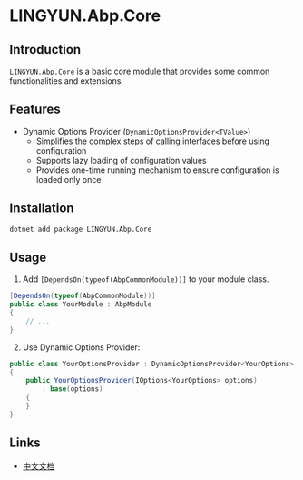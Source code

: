 # LINGYUN.Abp.Core

## Introduction

`LINGYUN.Abp.Core` is a basic core module that provides some common functionalities and extensions.

## Features

* Dynamic Options Provider (`DynamicOptionsProvider<TValue>`)
  * Simplifies the complex steps of calling interfaces before using configuration
  * Supports lazy loading of configuration values
  * Provides one-time running mechanism to ensure configuration is loaded only once

## Installation

```bash
dotnet add package LINGYUN.Abp.Core
```

## Usage

1. Add `[DependsOn(typeof(AbpCommonModule))]` to your module class.

```csharp
[DependsOn(typeof(AbpCommonModule))]
public class YourModule : AbpModule
{
    // ...
}
```

2. Use Dynamic Options Provider:

```csharp
public class YourOptionsProvider : DynamicOptionsProvider<YourOptions>
{
    public YourOptionsProvider(IOptions<YourOptions> options) 
        : base(options)
    {
    }
}
```

## Links

* [中文文档](./README.md)
